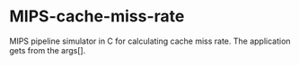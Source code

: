 # MIPS-cache-miss-rate
MIPS pipeline simulator in C for calculating cache miss rate.
The application gets <size> <associativity> <block size> <trace file> from the args[].
